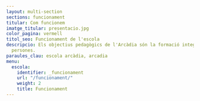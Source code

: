 ```yaml
---
layout: multi-section
sections: funcionament
titular: Com funcionem
imatge_titular: presentacio.jpg
color_pagina: vermell
titol_seo: Funcionament de l'escola
descripcio: Els objectius pedagògics de l'Arcàdia són la formació integral de les
  persones.
paraules_clau: escola arcàdia, arcadia
menu:
  escola:
    identifier: _funcionament
    url: "/funcionament/"
    weight: 2
    title: Funcionament
---
```

